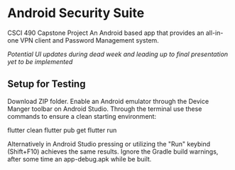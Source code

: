 # Android Security Suite

CSCI 490 Capstone Project
An Android based app that provides an all-in-one VPN client and Password Management system.

*Potential UI updates during dead week and leading up to final presentation yet to be implemented*

## Setup for Testing
Download ZIP folder.
Enable an Android emulator through the Device Manger toolbar on Android Studio.
Through the terminal use these commands to ensure a clean starting environment:

flutter clean
flutter pub get
flutter run

Alternatively in Android Studio pressing or utilizing the "Run" keybind (Shift+F10) achieves the same results.
Ignore the Gradle build warnings, after some time an app-debug.apk while be built.





